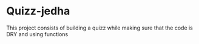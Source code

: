 # Quizz-jedha
This project consists of building a quizz while making sure that the code is DRY and using functions
